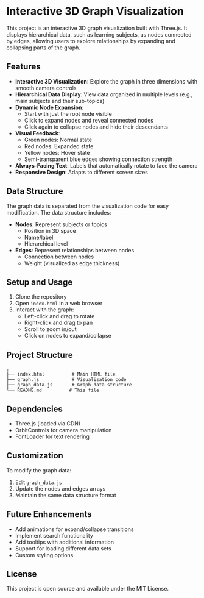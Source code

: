 # Interactive 3D Graph Visualization

This project is an interactive 3D graph visualization built with Three.js. It displays hierarchical data, such as learning subjects, as nodes connected by edges, allowing users to explore relationships by expanding and collapsing parts of the graph.

## Features

- **Interactive 3D Visualization**: Explore the graph in three dimensions with smooth camera controls
- **Hierarchical Data Display**: View data organized in multiple levels (e.g., main subjects and their sub-topics)
- **Dynamic Node Expansion**: 
  - Start with just the root node visible
  - Click to expand nodes and reveal connected nodes
  - Click again to collapse nodes and hide their descendants
- **Visual Feedback**:
  - Green nodes: Normal state
  - Red nodes: Expanded state
  - Yellow nodes: Hover state
  - Semi-transparent blue edges showing connection strength
- **Always-Facing Text**: Labels that automatically rotate to face the camera
- **Responsive Design**: Adapts to different screen sizes

## Data Structure

The graph data is separated from the visualization code for easy modification. The data structure includes:

- **Nodes**: Represent subjects or topics
  - Position in 3D space
  - Name/label
  - Hierarchical level
- **Edges**: Represent relationships between nodes
  - Connection between nodes
  - Weight (visualized as edge thickness)

## Setup and Usage

1. Clone the repository
2. Open `index.html` in a web browser
3. Interact with the graph:
   - Left-click and drag to rotate
   - Right-click and drag to pan
   - Scroll to zoom in/out
   - Click on nodes to expand/collapse

## Project Structure

```
.
├── index.html          # Main HTML file
├── graph.js            # Visualization code
├── graph_data.js       # Graph data structure
└── README.md          # This file
```

## Dependencies

- Three.js (loaded via CDN)
- OrbitControls for camera manipulation
- FontLoader for text rendering

## Customization

To modify the graph data:
1. Edit `graph_data.js`
2. Update the nodes and edges arrays
3. Maintain the same data structure format

## Future Enhancements

- Add animations for expand/collapse transitions
- Implement search functionality
- Add tooltips with additional information
- Support for loading different data sets
- Custom styling options

## License

This project is open source and available under the MIT License. 